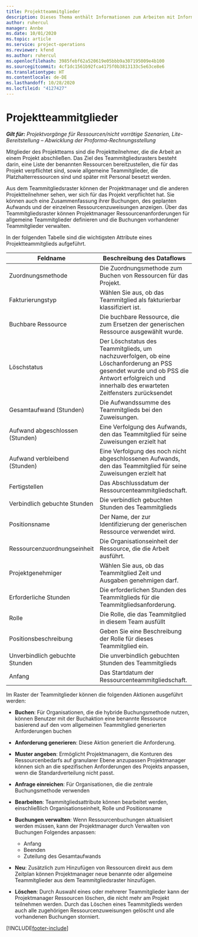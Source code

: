 ```yaml
---
title: Projektteammitglieder
description: Dieses Thema enthält Informationen zum Arbeiten mit Informationen, Attributen und der Planung von Mitgliedern des Projektteams.
author: ruhercul
manager: Annbe
ms.date: 10/01/2020
ms.topic: article
ms.service: project-operations
ms.reviewer: kfend
ms.author: ruhercul
ms.openlocfilehash: 3985febf62a520619e05bbb9a307195009e4b100
ms.sourcegitcommit: 4cf1dc1561b92fca4175f0b3813133c5e63ce8e6
ms.translationtype: HT
ms.contentlocale: de-DE
ms.lasthandoff: 10/28/2020
ms.locfileid: "4127427"
---
```

# <a name="project-team-members"></a>Projektteammitglieder

_**Gilt für:** Projektvorgänge für Ressourcen/nicht vorrätige Szenarien, Lite-Bereitstellung – Abwicklung der Proforma-Rechnungsstellung_

Mitglieder des Projektteams sind die Projektteilnehmer, die die Arbeit an einem Projekt abschließen. Das Ziel des Teammitgliedsrasters besteht darin, eine Liste der benannten Ressourcen bereitzustellen, die für das Projekt verpflichtet sind, sowie allgemeine Teammitglieder, die Platzhalterressourcen sind und später mit Personal besetzt werden.

Aus dem Teammitgliedsraster können der Projektmanager und die anderen Projektteilnehmer sehen, wer sich für das Projekt verpflichtet hat. Sie können auch eine Zusammenfassung ihrer Buchungen, des geplanten Aufwands und der einzelnen Ressourcenzuweisungen anzeigen. Über das Teammitgliedsraster können Projektmanager Ressourcenanforderungen für allgemeine Teammitglieder definieren und die Buchungen vorhandener Teammitglieder verwalten.

In der folgenden Tabelle sind die wichtigsten Attribute eines Projektteammitglieds aufgeführt.

| Feldname          | Beschreibung des Dataflows                                                                                                                                                                  |
|--------------------------|-----------------------------------------------------------------------------------------------------------------------------------------------------------------------------------|
| Zuordnungsmethode        | Die Zuordnungsmethode zum Buchen von Ressourcen für das Projekt.                                                                         |
| Fakturierungstyp             | Wählen Sie aus, ob das Teammitglied als fakturierbar klassifiziert ist.                                                                                                                                       |
| Buchbare Ressource        | Die buchbare Ressource, die zum Ersetzen der generischen Ressource ausgewählt wurde.                                                                                                                   |
| Löschstatus            | Der Löschstatus des Teammitglieds, um nachzuverfolgen, ob eine Löschanforderung an PSS gesendet wurde und ob PSS die Antwort erfolgreich und innerhalb des erwarteten Zeitfensters zurücksendet |
| Gesamtaufwand (Stunden)     | Die Aufwandssumme des Teammitglieds bei den Zuweisungen.                                                                                                                         |
| Aufwand abgeschlossen (Stunden) | Eine Verfolgung des Aufwands, den das Teammitglied für seine Zuweisungen erzielt hat                                                                                           |
| Aufwand verbleibend (Stunden) | Eine Verfolgung des noch nicht abgeschlossenen Aufwands, den das Teammitglied für seine Zuweisungen erzielt hat                                                                                    |
| Fertigstellen                   | Das Abschlussdatum der Ressourcenteammitgliedschaft.                                                                                                                                            |
| Verbindlich gebuchte Stunden        | Die verbindlich gebuchten Stunden des Teammitglieds                                                                                                                                                                |
| Positionsname            | Der Name, der zur Identifizierung der generischen Ressource verwendet wird.                                                                                                                                   |
| Ressourcenzuordnungseinheit          | Die Organisationseinheit der Ressource, die die Arbeit ausführt.                                                                                                                      |
| Projektgenehmiger         | Wählen Sie aus, ob das Teammitglied Zeit und Ausgaben genehmigen darf.                                                                                                                     |
| Erforderliche Stunden           | Die erforderlichen Stunden des Teammitglieds für die Teammitgliedsanforderung.                                                                                                                       |
| Rolle                     | Die Rolle, die das Teammitglied in diesem Team ausfüllt                                                                                                                                |
| Positionsbeschreibung     | Geben Sie eine Beschreibung der Rolle für dieses Teammitglied ein.                                                                                                                             |
| Unverbindlich gebuchte Stunden        | Die unverbindlich gebuchten Stunden des Teammitglieds                                                                                                                                                                 |
| Anfang                    | Das Startdatum der Ressourcenteammitgliedschaft.                                                                                                                                          |

Im Raster der Teammitglieder können die folgenden Aktionen ausgeführt werden:

- **Buchen**: Für Organisationen, die die hybride Buchungsmethode nutzen, können Benutzer mit der Buchaktion eine benannte Ressource basierend auf den vom allgemeinen Teammitglied generierten Anforderungen buchen
- **Anforderung generieren**: Diese Aktion generiert die Anforderung.
- **Muster angeben**: Ermöglicht Projektmanagern, die Konturen des Ressourcenbedarfs auf granularer Ebene anzupassen Projektmanager können sich an die spezifischen Anforderungen des Projekts anpassen, wenn die Standardverteilung nicht passt.
- **Anfrage einreichen**: Für Organisationen, die die zentrale Buchungsmethode verwenden
- **Bearbeiten**: Teammitgliedsattribute können bearbeitet werden, einschließlich Organisationseinheit, Rolle und Positionsname
- **Buchungen verwalten**: Wenn Ressourcenbuchungen aktualisiert werden müssen, kann der Projektmanager durch Verwalten von Buchungen Folgendes anpassen:

    - Anfang
    - Beenden
    - Zuteilung des Gesamtaufwands

- **Neu**: Zusätzlich zum Hinzufügen von Ressourcen direkt aus dem Zeitplan können Projektmanager neue benannte oder allgemeine Teammitglieder aus dem Teammitgliedsraster hinzufügen.
- **Löschen**: Durch Auswahl eines oder mehrerer Teammitglieder kann der Projektmanager Ressourcen löschen, die nicht mehr am Projekt teilnehmen werden. Durch das Löschen eines Teammitglieds werden auch alle zugehörigen Ressourcenzuweisungen gelöscht und alle vorhandenen Buchungen storniert.


[!INCLUDE[footer-include](../includes/footer-banner.md)]